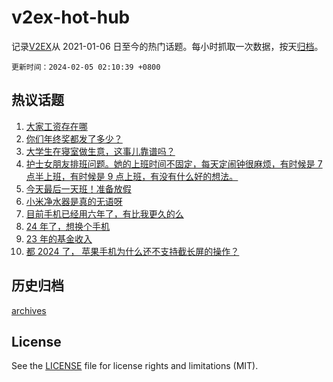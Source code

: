 # v2ex-hot-hub

 记录[V2EX](https://www.v2ex.com/)从 2021-01-06 日至今的热门话题。每小时抓取一次数据，按天[归档](archives)。

`更新时间：2024-02-05 02:10:39 +0800`

## 热议话题

1. [大家工资存在哪](https://www.v2ex.com/t/1014004)
1. [你们年终奖都发了多少？](https://www.v2ex.com/t/1014028)
1. [大学生在寝室做生意，这事儿靠谱吗？](https://www.v2ex.com/t/1014037)
1. [护士女朋友排班问题。她的上班时间不固定，每天定闹钟很麻烦，有时候是 7 点半上班，有时候是 9 点上班，有没有什么好的想法。](https://www.v2ex.com/t/1013977)
1. [今天最后一天班！准备放假](https://www.v2ex.com/t/1013969)
1. [小米净水器是真的无语呀](https://www.v2ex.com/t/1014039)
1. [目前手机已经用六年了，有比我更久的么](https://www.v2ex.com/t/1014038)
1. [24 年了，想换个手机](https://www.v2ex.com/t/1014002)
1. [23 年的基金收入](https://www.v2ex.com/t/1014029)
1. [都 2024 了， 苹果手机为什么还不支持截长屏的操作？](https://www.v2ex.com/t/1014110)

## 历史归档

[archives](archives)

## License

See the [LICENSE](LICENSE) file for license rights and limitations (MIT).
